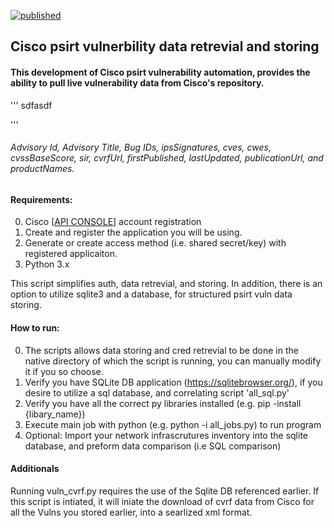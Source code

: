 [![published](https://static.production.devnetcloud.com/codeexchange/assets/images/devnet-published.svg)](https://developer.cisco.com/codeexchange/github/repo/FutureCCIE/Cisco-psirt)
## Cisco psirt vulnerbility data retrevial and storing
#### This development of Cisco psirt vulnerability automation, provides the ability to pull live vulnerability data from Cisco's repository.


''' 
sdfasdf

'''
###### Advisory Id, Advisory Title, Bug IDs, ipsSignatures, cves, cwes, cvssBaseScore, sir, cvrfUrl, firstPublished, lastUpdated, publicationUrl, and productNames.

#### Requirements:
0. Cisco [[API CONSOLE](https://apiconsole.cisco.com/)] account registration
1. Create and register the application you will be using.
2. Generate or create access method (i.e. shared secret/key) with registered applicaiton.
3. Python 3.x

This script simplifies auth, data retrevial, and storing. 
In addition, there is an option to utilize sqlite3 and a database, for structured psirt vuln data storing.

#### How to run:
0. The scripts allows data storing and cred retrevial to be done in the native directory of which the script is running, you can manually modify it if you so choose.
1. Verify you have SQLite DB application (https://sqlitebrowser.org/), if you desire to utilize a sql database, and correlating script 'all_sql.py'
2. Verify you have all the correct py libraries installed (e.g. pip -install {libary_name}) 
3. Execute main job with python (e.g. python -i all_jobs.py) to run program
4. Optional: Import your network infrascrutures inventory into the sqlite database, and preform data comparison (i.e SQL comparison)

#### Additionals
Running vuln_cvrf.py requires the use of the Sqlite DB referenced earlier. If this script is intiated, it will iniate the download of cvrf data from Cisco for all the Vulns you stored earlier, into a searlized xml format.
